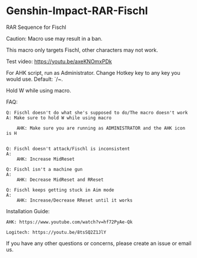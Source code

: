 # Genshin-Impact-RAR-Fischl
RAR Sequence for Fischl

Caution: Macro use may result in a ban.

This macro only targets Fischl, other characters may not work.

Test video: https://youtu.be/axeKNOmxPDk

For AHK script, run as Administrator. Change Hotkey key to any key you would use. Default: `/~.

Hold W while using macro.

FAQ:

    Q: Fischl doesn't do what she's supposed to do/The macro doesn't work
    A: Make sure to hold W while using macro
		
        AHK: Make sure you are running as ADMINISTRATOR and the AHK icon is H
	

    Q: Fischl doesn't attack/Fischl is inconsistent
    A: 
        AHK: Increase MidReset
		
	Q: Fischl isn't a machine gun
	A: 
		AHK: Decrease MidReset and RReset
		
	Q: Fischl keeps getting stuck in Aim mode
	A:
		AHK: Increase/Decrease RReset until it works
		
  Installation Guide:

    AHK: https://www.youtube.com/watch?v=hf72PyAe-Qk
  
    Logitech: https://youtu.be/8tsSQ2Z1JlY
  
If you have any other questions or concerns, please create an issue or email us.
